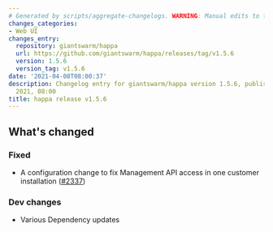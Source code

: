 ```yaml
---
# Generated by scripts/aggregate-changelogs. WARNING: Manual edits to this files will be overwritten.
changes_categories:
- Web UI
changes_entry:
  repository: giantswarm/happa
  url: https://github.com/giantswarm/happa/releases/tag/v1.5.6
  version: 1.5.6
  version_tag: v1.5.6
date: '2021-04-08T08:00:37'
description: Changelog entry for giantswarm/happa version 1.5.6, published on 08 April
  2021, 08:00
title: happa release v1.5.6
---
```


## What's changed

### Fixed

- A configuration change to fix Management API access in one customer installation ([#2337](https://github.com/giantswarm/happa/pull/2337))

### Dev changes

- Various Dependency updates

